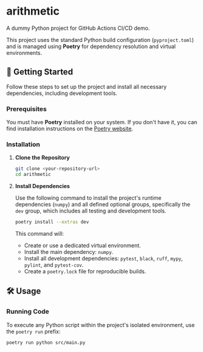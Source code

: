 # arithmetic

A dummy Python project for GitHub Actions CI/CD demo.

This project uses the standard Python build configuration (`pyproject.toml`) and is managed using **Poetry** for dependency resolution and virtual environments.

## 🚀 Getting Started

Follow these steps to set up the project and install all necessary dependencies, including development tools.

### Prerequisites

You must have **Poetry** installed on your system. If you don't have it, you can find installation instructions on the [Poetry website](https://python-poetry.org/docs/#installation).

### Installation

1.  **Clone the Repository**

    ```bash
    git clone <your-repository-url>
    cd arithmetic
    ```

2.  **Install Dependencies**

    Use the following command to install the project's runtime dependencies (`numpy`) and all defined optional groups, specifically the `dev` group, which includes all testing and development tools.

    ```bash
    poetry install --extras dev
    ```

    This command will:
    * Create or use a dedicated virtual environment.
    * Install the main dependency: `numpy`.
    * Install all development dependencies: `pytest`, `black`, `ruff`, `mypy`, `pylint`, and `pytest-cov`.
    * Create a `poetry.lock` file for reproducible builds.

## 🛠 Usage

### Running Code

To execute any Python script within the project's isolated environment, use the `poetry run` prefix:

```bash
poetry run python src/main.py
